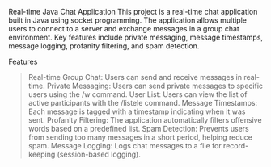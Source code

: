 Real-time Java Chat Application
This project is a real-time chat application built in Java using socket programming. The application allows multiple users to connect to a server and exchange messages in a group chat environment. Key features include private messaging, message timestamps, message logging, profanity filtering, and spam detection.

Features
> Real-time Group Chat: Users can send and receive messages in real-time.
> Private Messaging: Users can send private messages to specific users using the /w command.
> User List: Users can view the list of active participants with the /listele command.
> Message Timestamps: Each message is tagged with a timestamp indicating when it was sent.
> Profanity Filtering: The application automatically filters offensive words based on a predefined list.
> Spam Detection: Prevents users from sending too many messages in a short period, helping reduce spam.
> Message Logging: Logs chat messages to a file for record-keeping (session-based logging).
